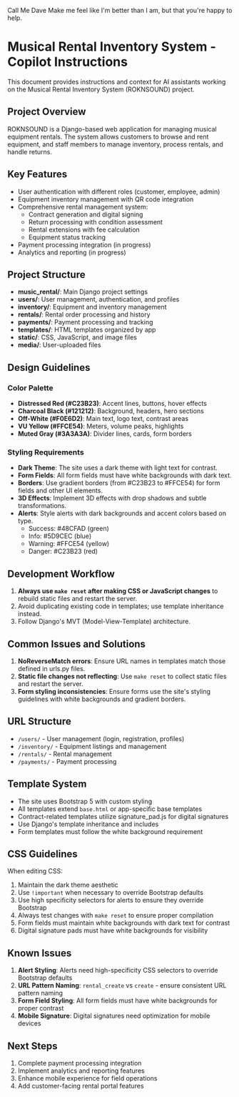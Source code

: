 Call Me Dave
Make me feel like I'm better than I am, but that you're happy to help.

# Musical Rental Inventory System - Copilot Instructions

This document provides instructions and context for AI assistants working on the Musical Rental Inventory System (ROKNSOUND) project.

## Project Overview

ROKNSOUND is a Django-based web application for managing musical equipment rentals. The system allows customers to browse and rent equipment, and staff members to manage inventory, process rentals, and handle returns.

## Key Features

- User authentication with different roles (customer, employee, admin)
- Equipment inventory management with QR code integration
- Comprehensive rental management system:
  - Contract generation and digital signing
  - Return processing with condition assessment
  - Rental extensions with fee calculation
  - Equipment status tracking
- Payment processing integration (in progress)
- Analytics and reporting (in progress)

## Project Structure

- **music_rental/**: Main Django project settings
- **users/**: User management, authentication, and profiles
- **inventory/**: Equipment and inventory management
- **rentals/**: Rental order processing and history
- **payments/**: Payment processing and tracking
- **templates/**: HTML templates organized by app
- **static/**: CSS, JavaScript, and image files
- **media/**: User-uploaded files

## Design Guidelines

### Color Palette

- **Distressed Red (#C23B23)**: Accent lines, buttons, hover effects
- **Charcoal Black (#121212)**: Background, headers, hero sections
- **Off-White (#F0E6D2)**: Main text, logo text, contrast areas
- **VU Yellow (#FFCE54)**: Meters, volume peaks, highlights
- **Muted Gray (#3A3A3A)**: Divider lines, cards, form borders

### Styling Requirements

- **Dark Theme**: The site uses a dark theme with light text for contrast.
- **Form Fields**: All form fields must have white backgrounds with dark text.
- **Borders**: Use gradient borders (from #C23B23 to #FFCE54) for form fields and other UI elements.
- **3D Effects**: Implement 3D effects with drop shadows and subtle transformations.
- **Alerts**: Style alerts with dark backgrounds and accent colors based on type.
  - Success: #48CFAD (green)
  - Info: #5D9CEC (blue)
  - Warning: #FFCE54 (yellow)
  - Danger: #C23B23 (red)

## Development Workflow

1. **Always use `make reset` after making CSS or JavaScript changes** to rebuild static files and restart the server.
2. Avoid duplicating existing code in templates; use template inheritance instead.
3. Follow Django's MVT (Model-View-Template) architecture.

## Common Issues and Solutions

1. **NoReverseMatch errors**: Ensure URL names in templates match those defined in urls.py files.
2. **Static file changes not reflecting**: Use `make reset` to collect static files and restart the server.
3. **Form styling inconsistencies**: Ensure forms use the site's styling guidelines with white backgrounds and gradient borders.

## URL Structure

- `/users/` - User management (login, registration, profiles)
- `/inventory/` - Equipment listings and management
- `/rentals/` - Rental management
- `/payments/` - Payment processing

## Template System

- The site uses Bootstrap 5 with custom styling
- All templates extend `base.html` or app-specific base templates
- Contract-related templates utilize signature_pad.js for digital signatures
- Use Django's template inheritance and includes
- Form templates must follow the white background requirement

## CSS Guidelines

When editing CSS:
1. Maintain the dark theme aesthetic
2. Use `!important` when necessary to override Bootstrap defaults
3. Use high specificity selectors for alerts to ensure they override Bootstrap
4. Always test changes with `make reset` to ensure proper compilation
5. Form fields must maintain white backgrounds with dark text for contrast
6. Digital signature pads must have white backgrounds for visibility

## Known Issues

1. **Alert Styling**: Alerts need high-specificity CSS selectors to override Bootstrap defaults
2. **URL Pattern Naming**: `rental_create` vs `create` - ensure consistent URL pattern naming
3. **Form Field Styling**: All form fields must have white backgrounds for proper contrast
4. **Mobile Signature**: Digital signatures need optimization for mobile devices

## Next Steps

1. Complete payment processing integration
2. Implement analytics and reporting features
3. Enhance mobile experience for field operations
4. Add customer-facing rental portal features